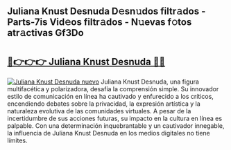 ## Juliana Knust Desnuda D𝚎sn𝚞dos filtr𝚊dos - Parts-7is Vid𝚎os filtr𝚊dos - N𝚞evas f𝚘tos atr𝚊ctivas Gf3Do

# <h2><a href="http://mb14z4.tromn.icu/?c=Juliana+Knust+Desnuda">🔗👉👉👉 Juliana Knust Desnuda 🔗🔗</a></h2>

[![Juliana Knust Desnuda nuevo](https://i.imgur.com/pEAQMta.gif)](http://mb14z4.tromn.icu/?c=Juliana+Knust+Desnuda)
Juliana Knust Desnuda, una figura multifacética y polarizadora, desafía la comprensión simple. Su innovador estilo de comunicación en línea ha cautivado y enfurecido a los críticos, encendiendo debates sobre la privacidad, la expresión artística y la naturaleza evolutiva de las comunidades virtuales. A pesar de la incertidumbre de sus acciones futuras, su impacto en la cultura en línea es palpable. Con una determinación inquebrantable y un cautivador innegable, la influencia de Juliana Knust Desnuda en los medios digitales no tiene límites.
